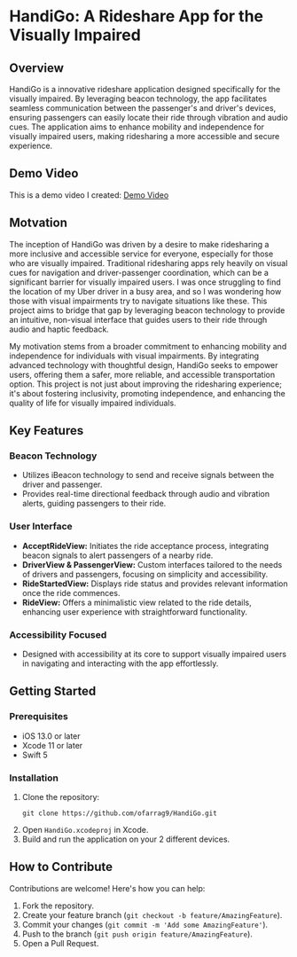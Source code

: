 
# HandiGo: A Rideshare App for the Visually Impaired

## Overview
HandiGo is a innovative rideshare application designed specifically for the visually impaired. By leveraging beacon technology, the app facilitates seamless communication between the passenger's and driver's devices, ensuring passengers can easily locate their ride through vibration and audio cues. The application aims to enhance mobility and independence for visually impaired users, making ridesharing a more accessible and secure experience.

## Demo Video
This is a demo video I created: [Demo Video](https://www.youtube.com/watch?v=xUSWCPBwAzY)

## Motvation
The inception of HandiGo was driven by a desire to make ridesharing a more inclusive and accessible service for everyone, especially for those who are visually impaired. Traditional ridesharing apps rely heavily on visual cues for navigation and driver-passenger coordination, which can be a significant barrier for visually impaired users. I was once struggling to find the location of my Uber driver in a busy area, and so I was wondering how those with visual impairments try to navigate situations like these. This project aims to bridge that gap by leveraging beacon technology to provide an intuitive, non-visual interface that guides users to their ride through audio and haptic feedback.

My motivation stems from a broader commitment to enhancing mobility and independence for individuals with visual impairments. By integrating advanced technology with thoughtful design, HandiGo seeks to empower users, offering them a safer, more reliable, and accessible transportation option. This project is not just about improving the ridesharing experience; it's about fostering inclusivity, promoting independence, and enhancing the quality of life for visually impaired individuals.

## Key Features

### Beacon Technology
- Utilizes iBeacon technology to send and receive signals between the driver and passenger.
- Provides real-time directional feedback through audio and vibration alerts, guiding passengers to their ride.

### User Interface
- **AcceptRideView:** Initiates the ride acceptance process, integrating beacon signals to alert passengers of a nearby ride.
- **DriverView & PassengerView:** Custom interfaces tailored to the needs of drivers and passengers, focusing on simplicity and accessibility.
- **RideStartedView:** Displays ride status and provides relevant information once the ride commences.
- **RideView:** Offers a minimalistic view related to the ride details, enhancing user experience with straightforward functionality.

### Accessibility Focused
- Designed with accessibility at its core to support visually impaired users in navigating and interacting with the app effortlessly.

## Getting Started

### Prerequisites
- iOS 13.0 or later
- Xcode 11 or later
- Swift 5

### Installation
1. Clone the repository:
   ```
   git clone https://github.com/ofarrag9/HandiGo.git
   ```
2. Open `HandiGo.xcodeproj` in Xcode.
3. Build and run the application on your 2 different devices.

## How to Contribute
Contributions are welcome! Here's how you can help:
1. Fork the repository.
2. Create your feature branch (`git checkout -b feature/AmazingFeature`).
3. Commit your changes (`git commit -m 'Add some AmazingFeature'`).
4. Push to the branch (`git push origin feature/AmazingFeature`).
5. Open a Pull Request.

